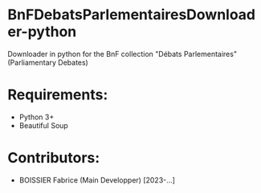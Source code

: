 # BnFDebatsParlementairesDownloader-python
Downloader in python for the BnF collection "Débats Parlementaires" (Parliamentary Debates)

# Requirements:
- Python 3+
- Beautiful Soup

# Contributors:
- BOISSIER Fabrice (Main Developper) [2023-...]

